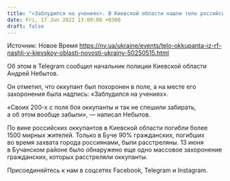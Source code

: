 ```yaml
---
title: "«Заблудился на учениях». В Киевской области нашли тело российского военного"
date: Fri, 17 Jun 2022 13:09:00 +0300
draft: false
---
```

Источник: Новое Время https://nv.ua/ukraine/events/telo-okkupanta-iz-rf-nashli-v-kievskoy-oblasti-novosti-ukrainy-50250515.html


 Об этом в Telegram сообщил начальник полиции Киевской области Андрей Небытов.

Он отметил, что оккупант был похоронен в поле, а на месте его захоронения была надпись: «Заблудился на учениях».

«Своих 200-х с поля боя оккупанты и так не спешили забирать, а об этом вообще забыли», — написал Небытов.

По вине российских оккупантов в Киевской области погибли более 1500 мирных жителей. Только в Буче 90% гражданских, погибших во время захвата города россиянами, были расстреляны. 13 июня в Бучанском районе было обнаружено еще одно массовое захоронение гражданских, которых расстреляли оккупанты.

Присоединяйтесь к нам в соцсетях Facebook, Telegram и Instagram.
